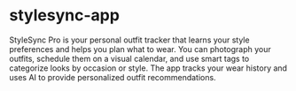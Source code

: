 # stylesync-app
StyleSync Pro is your personal outfit tracker that learns your style preferences and helps you plan what to wear. You can photograph your outfits, schedule them on a visual calendar, and use smart tags to categorize looks by occasion or style. The app tracks your wear history and uses AI to provide personalized outfit recommendations.
